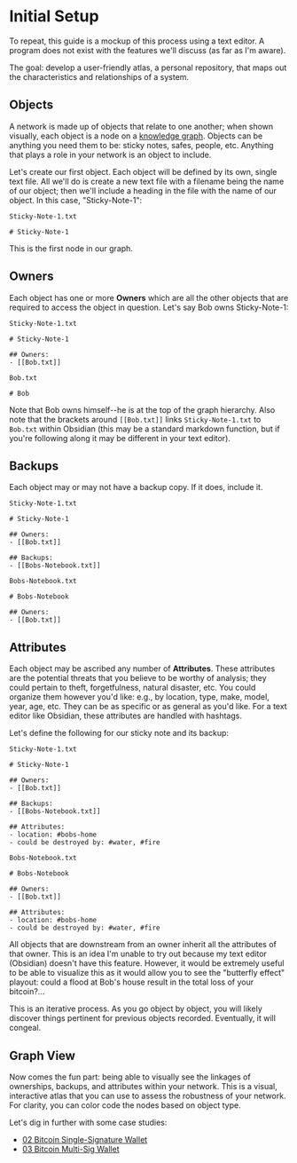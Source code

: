 # Initial Setup

To repeat, this guide is a mockup of this process using a text editor. A program does not exist with the features we'll discuss (as far as I'm aware).

The goal: develop a user-friendly atlas, a personal repository, that maps out the characteristics and relationships of a system.

## Objects
A network is made up of objects that relate to one another; when shown visually, each object is a node on a [knowledge graph](https://en.wikipedia.org/wiki/Knowledge_graph). Objects can be anything you need them to be: sticky notes, safes, people, etc. Anything that plays a role in your network is an object to include.

Let's create our first object. Each object will be defined by its own, single text file. All we'll do is create a new text file with a filename being the name of our object; then we'll include a heading in the file with the name of our object. In this case, "Sticky-Note-1":

```
Sticky-Note-1.txt

# Sticky-Note-1
```

This is the first node in our graph.

## Owners
Each object has one or more **Owners** which are all the other objects that are required to access the object in question. Let's say Bob owns Sticky-Note-1:

```
Sticky-Note-1.txt

# Sticky-Note-1

## Owners:
- [[Bob.txt]]
```
```
Bob.txt

# Bob
```
Note that Bob owns himself--he is at the top of the graph hierarchy. Also note that the brackets around `[[Bob.txt]]` links `Sticky-Note-1.txt` to `Bob.txt` within Obsidian (this may be a standard markdown function, but if you're following along it may be different in your text editor).


## Backups
Each object may or may not have a backup copy. If it does, include it.

```
Sticky-Note-1.txt

# Sticky-Note-1

## Owners:
- [[Bob.txt]]

## Backups:
- [[Bobs-Notebook.txt]]
```

```
Bobs-Notebook.txt

# Bobs-Notebook

## Owners:
- [[Bob.txt]]
```

## Attributes
Each object may be ascribed any number of **Attributes**. These attributes are the potential threats that you believe to be worthy of analysis; they could pertain to theft, forgetfulness, natural disaster, etc. You could organize them however you'd like: e.g., by location, type, make, model, year, age, etc. They can be as specific or as general as you'd like. For a text editor like Obsidian, these attributes are handled with hashtags.

Let's define the following for our sticky note and its backup:

```
Sticky-Note-1.txt

# Sticky-Note-1

## Owners:
- [[Bob.txt]]

## Backups:
- [[Bobs-Notebook.txt]]

## Attributes:
- location: #bobs-home
- could be destroyed by: #water, #fire
```

```
Bobs-Notebook.txt

# Bobs-Notebook

## Owners:
- [[Bob.txt]]

## Attributes:
- location: #bobs-home
- could be destroyed by: #water, #fire
```

All objects that are downstream from an owner inherit all the attributes of that owner. This is an idea I'm unable to try out because my text editor (Obsidian) doesn't have this feature. However, it would be extremely useful to be able to visualize this as it would allow you to see the "butterfly effect" playout: could a flood at Bob's house result in the total loss of your bitcoin?...

This is an iterative process. As you go object by object, you will likely discover things pertinent for previous objects recorded. Eventually, it will congeal.


## Graph View
Now comes the fun part: being able to visually see the linkages of ownerships, backups, and attributes within your network. This is a visual, interactive atlas that you can use to assess the robustness of your network. For clarity, you can color code the nodes based on object type.

Let's dig in further with some case studies:

- [02 Bitcoin Single-Signature Wallet](02-Case-Study-Bitcoin-Singlesig.md)
- [03 Bitcoin Multi-Sig Wallet](03-Case-Study-Bitcoin-Multisig.md)

